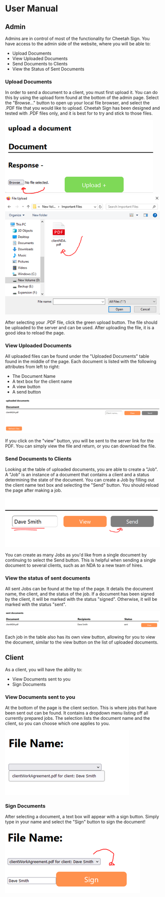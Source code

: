 # User Manual

## Admin

Admins are in control of most of the functionality for Cheetah Sign. You have access to the admin side of the website, where
you will be able to:
- Upload Documents
- View Uploaded Documents
- Send Documents to Clients
- View the Status of Sent Documents



### Upload Documents

In order to send a document to a client, you must first upload it. You can do this by using the upload form found at the
bottom of the admin page. Select the "Browse..." button to open up your local file browser, and select the .PDF file that
you would like to upload. Cheetah Sign has been designed and tested with .PDF files only, and it is best for to try
and stick to those files. 

![UploadForm](./images/uploadButton.PNG)  
![FileBrowse](./images/fileSelection.PNG)

After selecting your .PDF file, click the green upload button. The file should be uploaded to the server and can be used. After
uploading the file, it is a good idea to reload the page.

### View Uploaded Documents

All uploaded files can be found under the "Uploaded Documents" table found in the middle of the page. Each document is listed
with the following attributes from left to right:
- The Document Name
- A text box for the client name
- A view button
- A send button

![UploadedDocumentsTable](./images/uploadedDocumentsTable.PNG)

If you click on the "view" button, you will be sent to the server link for the PDF. You can simply view the file and return,
or you can download the file. 

### Send Documents to Clients

Looking at the table of uploaded documents, you are able to create a "Job". A "Job" is an instance of a document that contains
a client and a status determining the state of the document. You can create a Job by filling out the client name text box and
selecting the "Send" button. You should reload the page after making a job.

![SendButton](./images/sendButton.PNG)

You can create as many Jobs as you'd like from a single document by continuing to select the Send
button. This is helpful when sending a single document to several clients, such as an NDA to a new team of hires.

### View the status of sent documents

All sent Jobs can be found at the top of the page. It details the document name, the client, and the status of the job. If
a document has been signed by the client, it will be marked with the status "signed". Otherwise, it will be marked with the
status "sent". 

![SentDocumentsTable](./images/sentDocumentsTable.PNG)

Each job in the table also has its own view button, allowing for you to view the document, similar to the view button on the
list of uploaded documents.

## Client

As a client, you will have the ability to:
- View Documents sent to you
- Sign Documents

### View Documents sent to you

At the bottom of the page is the client section. This is where jobs that have been sent out can be found. It contains a dropdown
menu listing off all currently prepared jobs. The selection lists the document name and the client, so you can choose which
one applies to you.

![SentJobsList](./images/sentJobsList.PNG)

### Sign Documents

After selecting a document, a text box will appear with a sign button. Simply type in your name and select the "Sign" button
to sign the document!

![SigningDocument](./images/signingDocument.PNG)